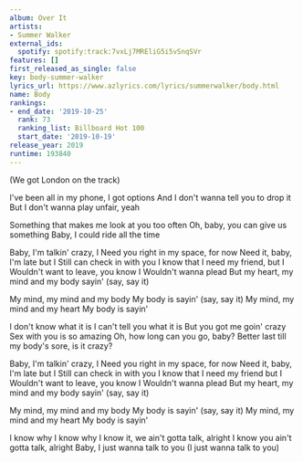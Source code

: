 ```yaml
---
album: Over It
artists:
- Summer Walker
external_ids:
  spotify: spotify:track:7vxLj7MREliG5i5vSnqSVr
features: []
first_released_as_single: false
key: body-summer-walker
lyrics_url: https://www.azlyrics.com/lyrics/summerwalker/body.html
name: Body
rankings:
- end_date: '2019-10-25'
  rank: 73
  ranking_list: Billboard Hot 100
  start_date: '2019-10-19'
release_year: 2019
runtime: 193840
---
```

(We got London on the track)

I've been all in my phone, I got options
And I don't wanna tell you to drop it
But I don't wanna play unfair, yeah

Something that makes me look at you too often
Oh, baby, you can give us something
Baby, I could ride all the time

Baby, I'm talkin' crazy, I
Need you right in my space, for now
Need it, baby, I'm late but I
Still can check in with you
I know that I need my friend, but I
Wouldn't want to leave, you know I
Wouldn't wanna plead
But my heart, my mind and my body sayin' (say, say it)

My mind, my mind and my body
My body is sayin' (say, say it)
My mind, my mind and my heart
My body is sayin'

I don't know what it is
I can't tell you what it is
But you got me goin' crazy
Sex with you is so amazing
Oh, how long can you go, baby?
Better last till my body's sore, is it crazy?

Baby, I'm talkin' crazy, I
Need you right in my space, for now
Need it, baby, I'm late but I
Still can check in with you
I know that I need my friend but I
Wouldn't want to leave, you know I
Wouldn't wanna plead
But my heart, my mind and my body sayin' (say, say it)

My mind, my mind and my body
My body is sayin' (say, say it)
My mind, my mind and my heart
My body is sayin'

I know why
I know why
I know it, we ain't gotta talk, alright
I know you ain't gotta talk, alright
Baby, I just wanna talk to you
(I just wanna talk to you)

